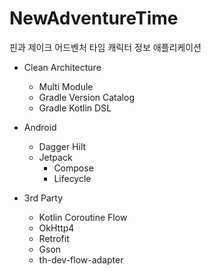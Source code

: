 # NewAdventureTime
핀과 제이크 어드벤처 타임 캐릭터 정보 애플리케이션

- Clean Architecture
  - Multi Module
  - Gradle Version Catalog
  - Gradle Kotlin DSL

- Android
  - Dagger Hilt
  - Jetpack
    - Compose
    - Lifecycle
    
- 3rd Party
  - Kotlin Coroutine Flow
  - OkHttp4
  - Retrofit
  - Gson
  - th-dev-flow-adapter
